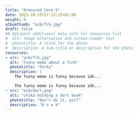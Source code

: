 ```yaml
---
title: "Armoured Core 6"
date: 2023-10-15T17:13:23+02:00
weight: 0
albumthumb: "ac6/frk.jpg"
draft: false
## Optional additional meta info for resources list
#  alt: Image alternative and screen-reader text
#  phototitle: A title for the photo
#  description: A sub-title or description for the photo
resources:
- src: "ac6/frk.jpg"
  alt: "Funny meme about a fork"
  phototitle: "Forky"
  description: |
    The funny meme is funny because idk...

    The funny meme is funny because idk...
- src: "ac6/dart.png"
  alt: "chika holding a dart book"
  phototitle: "don't do it, girl"
  description: "b o o k"
---
```

